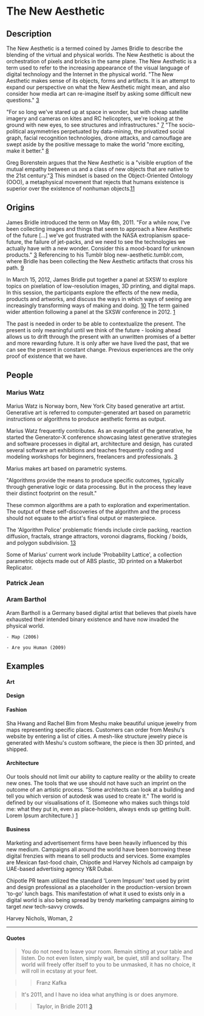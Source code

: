 
# The New Aesthetic

<!-- 
    Research the theory: 
        - What it is, 
        - where it came from, 
        - find 2+ other people who have written about that theory.
        - Find 3 concrete examples of that theory in practice. 
-->

<!-- Thoughts
====================================================================    

1. Look around once in a while.

2. Think about the things that you think about.

3. Wonder what if, and how come.

** computational design, generative art, digital fabrication **
-->



<!-- Description
===================================================================== -->

## Description

The New Aesthetic is a termed coined by James Bridle to describe the blending of the virtual and physical worlds. The New Aesthetic is about the orchestration of pixels and bricks in the same plane. The New Aesthetic is a term used to refer to the increasing appearance of the visual language of digital technology and the Internet in the physical world. "The New Aesthetic makes sense of its objects, forms and artifacts. It is an attempt to expand our perspective on what the New Aesthetic might mean, and also consider how media art can re-imagine itself by asking some difficult new questions." [3]

"For so long we've stared up at space in wonder, but with cheap satellite imagery and cameras on kites and RC helicopters, we're looking at the ground with new eyes, to see structures and infrastructures." [7] "The socio-political asymmetries perpetuated by data-mining, the privatized social graph, facial recognition technologies, drone attacks, and camouflage are swept aside by the positive message to make the world "more exciting, make it better." [8]

Greg Borenstein argues that the New Aesthetic is a "visible eruption of the mutual empathy between us and a class of new objects that are native to the 21st century."[3] This mindset is based on the Object-Oriented Ontology (OOO), a metaphysical movement that rejects that humans existence is superior over the existence of nonhuman objects.[11]

    
<!--  
One of the core themes of the New Aesthetic has been our collaboration with technology, whether that’s bots, digital cameras or satellites (and whether that collaboration is conscious or unconscious), and a useful visual shorthand for that collaboration has been glitchy and pixelated imagery, a way of seeing that seems to reveal a blurring between “the real” and “the digital”, the physical and the virtual, the human and the machine. It should also be clear that this ‘look’ is a metaphor for understanding and communicating the experience of a world in which the New Aesthetic is increasingly pervasive. [#sxaesthetic][1]

-->

<!-- Beauty -->

<!-- What is beauty? What is art?  -->

<!-- New, modern, contemporary -->

<!-- What is new? What is the present? What is the future? What is the past? -->

## Origins

James Bridle introduced the term on May 6th, 2011. "For a while now, I've been collecting images and things that seem to approach a New Aesthetic of the future [...] we've got frustrated with the NASA extropianism space-future, the failure of jet-packs, and we need to see the technologies we actually have with a new wonder. Consider this a mood-board for unknown products." [3] Referencing to his Tumblr blog new-aesthetic.tumblr.com, where Bridle has been collecting the New Aesthetic artifacts that cross his path. [9] 

In March 15, 2012, James Bridle put together a panel at SXSW to explore topics on pixelation of low-resolution images, 3D printing, and digital maps. In this session, the participants explore the effects of the new media, products and artworks, and discuss the ways in which ways of seeing are increasingly transforming ways of making and doing. [10] The term gained wider attention following a panel at the SXSW conference in 2012. [1]

The past is needed in order to be able to contextualize the present. The present is only meaningful until we think of the future - looking ahead allows us to drift through the present with an unwritten promises of a better and more rewarding future. It is only after we have lived the past, that we can see the present in constant change. Previous experiences are the only proof of existence that we have.


## People



### Marius Watz

Marius Watz is Norway born, New York City based generative art artist. Generative art is referred to computer-generated art based on parametric instructions or algorithms to produce aesthetic forms as output.

Marius Watz frequently contributes. As an evangelist of the generative, he started the Generator-X conference showcasing latest generative strategies and software processes in digital art, architecture and design, has curated several software art exhibitions and teaches frequently coding and modeling workshops for beginners, freelancers and professionals. [3]

Marius makes art based on parametric systems. 

"Algorithms provide the means to produce specific outcomes, typically through generative logic or data processing. But in the process they leave their distinct footprint on the result."

These common algorithms are a path to exploration and experimentation. The output of these self-discoveries of the algorithm and the process should not equate to the artist's final output or masterpiece. 

The 'Algorithm Police' problematic friends include circle packing, reaction diffusion, fractals, strange attractors, voronoi diagrams, flocking / boids, and polygon subdivision. [13]

<!-- { current work / projects } -->
Some of Marius' current work include 'Probability Lattice', a collection parametric objects made out of ABS plastic, 3D printed on a Makerbot Replicator.


<!-- 

The Algorithm Thought Police'

Are not neutral vessels. Algorithms provide the means to produce specific outcomes, typically through generative logic or data processing. But in the process they leave their distinct footprints on the result. […] “speaking” through algorithms, your thought patterns and modes of expression are shaped by their syntax. (Watz 2012a)

increasingly ubiquitous texture of reality, a skin that's being overlaid in buildings, fashion, cars, jewelry, print publications, and chairs.

Watz's affectionate term, would include, among many others: Circle Packing (which define an area in circles progressively without letting them enter in contact, until the area is completely covered), Polygon subdivision (different techniques of splitting an area in polygonal shapes) and boids (the simulations of the behavior of birds flocking); or voronoi, which is "the partitioning of a plane with n points into convex polygons such that each polygon contains exactly one generating point and every point in a given polygon is closer to its generating point than to any other"

Marius Watz, writing on the Creator's Project in a series of responses to Sterling’s essay, argued the case that this aspect was deceptive, "most of what NA offers up for examination is not all that new. Technologies like machine vision and geo-location are old by most standards” (2012b). In his reading, a sense of everyday practices and the ubiquity of digital and networked systems were claimed as distinctive instead: “what is new is their integration into our lives to the point where we are bringing them to bed” (2012b).

This is the new Aesthetic - human behavior augmented by technology as often as it is disrupted. The New Aesthetic is a sign saying 'Translation Server Error' rather than 'Post Office'. The New Aesthetic is faces glowing ominously as people walk down the street at night staring at their phones - or worse, their iPads (Watz 2012b).

It may be, that after a long generation of 'New Media,' 'computer art,' 'digital art,' 'device art,' 'net.art,' 'code art,' and similar always-new pseudonyms, we’ve found a better perspective. We’ve paid a bill in blood and struggle, and a generational shift has occurred. It’s like watching a generation slog it out in the muddy barbed wire, and then seeing a drone appear overhead ... The barbed-wire and bayonet era of net-art is over. It is one with Ypres and Verdun now, and its trenches will fill in with grass. It will never return. (Sterling 2012c)

 -->

<!-- { ideology : algorithm police } -->


### Patrick Jean

<!-- { bio } -->
    
<!-- { ideology } -->

<!-- {current work / projects } -->


### Aram Barthol

Aram Bartholl is a Germany based digital artist that believes that pixels have exhausted their intended binary existence and have now invaded the physical world.
    
<!-- { ideology } -->

<!-- Current Work -->

    - Map (2006)
<!-- http://datenform.de/map.html -->
    - Are you Human (2009)
<!-- http://datenform.de/areyouhuman.html -->

<!-- http://en.wikipedia.org/wiki/CAPTCHA -->




## Examples 


#### Art

<!-- @ideas : GIF art,  -->

#### Design



#### Fashion

<!-- Serena Williams uniform + processing -->

<!-- nervous systems + @shashasha -->


Sha Hwang and Rachel Bim from Meshu make beautiful unique jewelry from maps representing specific places. Customers can order from Meshu's website by entering a list of cities. A mesh-like structure jewelry piece is generated with Meshu's custom software, the piece is then 3D printed, and shipped.

#### Architecture

Our tools should not limit our ability to capture reality or the ability to create new ones. The tools that we use should not have such an imprint on the outcome of an artistic process. "Some architects can look at a building and tell you which version of autodesk was used to create it." The world is defined by our visualisations of it. (Someone who makes such things told me: what they put in, even as place-holders, always ends up getting built. Lorem Ipsum architecture.) [1]


#### Business

Marketing and advertisement firms have been heavily influenced by this new medium. Campaigns all around the world have been borrowing these digital frenzies with means to sell products and services. Some examples are Mexican fast-food chain, Chipotle and Harvey Nichols ad campaign by UAE-based advertising agency Y&R Dubai.

<!-- Chipotle PR + 'Lorem Ipsum bag' -->
Chipotle PR team utilized the standard 'Lorem Impsum' text used by print and design professional as a placeholder in the production-version brown 'to-go' lunch bags. This manifestation of what it used to exists only in a digital world is also being spread by trendy marketing campaigns aiming to target *new* tech-savvy crowds.

<!-- Harvey Nichols, Woman, 2 #missing-img -->

Harvey Nichols, Woman, 2

<!-- describe img-missing ads -->


- - - 

<!-- Quotes
===================================================================== -->

#### Quotes

> You do not need to leave your room. Remain sitting at your table and listen. Do not even listen, simply wait, be quiet, still and solitary. The world will freely offer itself to you to be unmasked, it has no choice, it will roll in ecstasy at your feet.

>> Franz Kafka



> It's 2011, and I have no idea what anything is or does anymore.

>> Taylor, in Bridle 2011 [3]






<!-- Notes 
===================================================================== -->

<!-- New Anxieties -->

<!-- 
Rahel Aima and Madeline Ashby, respectively writer and futurist gave a basic instruction in 70's psychoanalytic feminist screen theory. In her blog post at The State, entitled 'Curation, Gender and the New Aesthetic', Aima awkwardly suggested that the attraction of the New Aesthetic might lie in the possibility to "briefly inhabit a (conventionally) feminised subjectivity?" (2012b). In her words,
 -->


<!-- 
The New Aesthetic is about being looked at by humans and by machines — by drones, surveillance cameras, people tagging you on Facebook — about being the object of the gaze. It’s about looking through the eyes of a machine and seeing the machine turn its beady LEDs on you. It’s about the dissolution of privacy and reproductive rights, and the monitoring, mapping, and surveillance of the (re)gendered (re)racialised body, and building our own super-pervasive panopticon. (Aima 2012)
-->

<!-- 
Honor Harger captured a sense of the more tragic outcomes of the debate with some sober reflections. She highlighted, in particular, her dismay at the extreme reactions to Bridle's Tumblr, especially the 'sneering insults' of his work. By contrast, she insists, that this project was never a 'movement', but a personal project. It was never concerned with media art practice, and judging it within those terms is at best 'pointless', at worst, 'unfair',
-->

<!-- Curational Reading -->

<!-- 
As communications guru Marshall McLuhan said in one of his numerous probes, "At the very high speed of living, everybody needs a new career and a new job and a totally new personality every ten years" (McLuhan 2002: 114-115).
-->


<!-- 
New' is both trendy and trending, 'new' is youthful, 'new' surprises us, 'new' is the varnish elaborately used to shine up that what is already there, what has been lying around in the bottom of the drawer collecting dust and what no one paid attention to... until it becomes the latest 'new' thing.
-->

<!-- 
The technological properties that are foregrounded in the image are those that can be discerned on a surface level; the technologies related to its graphical iteration are not those that concern its creation.
-->


<!-- Collect, Remix, Contribute > Curate? -->

<!-- 
Ten Digital Readymades, however, and the link it sets up between Duchamp and process, is how computation actually serves to reinvigorate our understanding of the radical aspects of the readymade concept.
-->

<!-- 
MTAA's Ten Digital Readymades (2000), created by entering the term 'ready made' into a search engine and archiving those search results, exemplified the sense that material on the web offers rich fodder for artists to develop work, with or without heavy subsequent alteration by artists (Kasprzak 2009).
-->

<!-- Error 404: No Aesthetic Found -->

<!-- 
In Maps Bartholl places actual-size Google balloons in public spaces to investigate the aesthetic of "the red map marker of the location based search engine Google Maps" (Bartholl 2006). Clearly
-->

<!-- 
A glitch design is a glitch design when captured in the photograph of a billboard or flyer. Similarly
 -->

<!-- 
Dead Drops and Topshot Helmet sit uncomfortably under the New Aesthetic meme. The meme lives online, while these artworks live in the world, are conceptually grounded in their materiality, and convey their concepts and material-semiotic negotiations through embodied experiences.

Screenshots of Despair.
 -->


<!--
Putting Fuller's quote into context, he seems to support the idea that assembling something out of parts that 'belong to a collectively available resource' provides a more or less direct lineage from the earliest Dadaists collage art, to net art, to surf clubs, to Tumblr, and to Pinterest. Fuller's assertion is that this kind of online bricolage brings us out of 'standard issue art modes' confronts the perennial battle between low and high culture, i.e., between the talented artists and the hopeless amateurs, since anyone can access the collective resource online, appropriate things, remix them and start collections.
-->



<!-- New Aesthetic New Anxieties -->

<!--
Perhaps an exhibition like The Power of Things was difficult to read as critical, because a critical exhibition - in traditional electronic art terms - typically entails a bunch of computer screens and robotic sculptures in a dark industrial space, brought together under a dystopian scenario serving as an exhibition theme. Such classic ‘critical’ electronic art exhibitions, however, inform an antiquated interactive electronic art aesthetic - one that dictates that critically looking at technology’s impact on our world is best achieved by displaying hardware at work, and dispensing with frivolous topics such as beauty. Critical art, however, is also a question of sense and perception, of transformative forms and diagrams. The approach of The Power of Things explored relations between different materials in the world. This involved an aesthetics aimed at generating new hybrid or more-than-human collectives.
-->


<!--
Manovich infamously referred to this as the difference between 'Turing-land' and 'Duchamp-land' (Manovich, 1996). Curator Catherine David expressed the Duchamp-land view in an early statement when she suggested "technology in itself is not a category according to which I judge works. This type of categorization is just as outmoded as division into classical art genres (painting, sculpture…). I am interested in the idea of a project; ideally the means of realizing the project should arise from the idea itself" (1997).
-->










<!-- Sources 
===================================================================== -->

[1]: http://booktwo.org/notebook/sxaesthetic/ "#sxaesthetic"

[2]: http://www.wired.com/beyond_the_beyond/2012/04/an-essay-on-the-new-aesthetic/ "An Essay on the New Aesthetic"

[3]: http://www.v2.nl/publishing/new-aesthetic-new-anxieties "New Aesthetic New Anxieties"

[4]: http://mariuswatz.com/bio "Marius Watz"

[5]: http://datenform.de/ "Aram Barthol"

<!-- Computer Literacy Tests: Are You Human? -->

[6]: http://www.time.com/time/magazine/article/0,9171,1812084,00.html "Lev Grossman"

[7]: http://www.riglondon.com/blog/2011/05/06/the-new-aesthetic/ "Bridle"

[8]: http://www.webdirections.org/resources/james-bridle-waving-at-the-machines/ "Waving at the Machines"

[9]: http://new-aesthetic.tumblr.com/ "New Aesthetic Thumblr"

[10]: http://schedule.sxsw.com/2012/events/event_IAP11102 "Seeing Like Digital Devices"

[11]: Tool-Being_Heidegger-and-the-Metaphysics-of-Objects. "Harman, Graham (2002)"

[12]: http://www.thecreatorsproject.com/blog/the-new-aesthetic-revisited-the-debate-continues "Creators Project"

[13]: http://www.scribd.com/doc/96778128/20120610-A-Movement-in-3-Parts-1-Shock-Awe-2-Algorithm-Critique-3-The-New-Aesthetic-And-Its-Discontents-Marius-Watz-Eyeo-2012 "Algorithm Critique"

[14]: http://meshu.io "Meshu"




